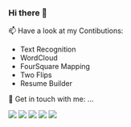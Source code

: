 ### Hi there 👋

<!--
Here are some ideas to get you started:

- 🔭 I’m currently working on ...
- 🌱 I’m currently learning ...
- 👯 I’m looking to collaborate on ...
- 🤔 I’m looking for help with ...
-->
📫 Have a look at my Contibutions:
<ul>
  <li><a href = 'https://github.com/walkershashi/Text-Recognition'></a>Text Recognition</li>
  <li><a href = 'https://github.com/walkershashi/WordCloud'></a>WordCloud</li>
  <li><a href = 'https://github.com/walkershashi/FourSquare-API'></a>FourSquare Mapping</li>
  <li><a href = 'https://github.com/walkershashi/Two-Flips'></a>Two Flips</li>
  <li><a href = 'https://github.com/walkershashi/Profiler'></a>Resume Builder</li>
</ul>

💬 Get in touch with me: ...

<a href = 'https://www.linkedin.com/in/shashi-kumar-soni-0b5224156/'><img src="https://img.icons8.com/color/48/000000/linkedin.png"/></a>
<a href = 'mailto:skssunny30@gmail.com'><img src="https://img.icons8.com/fluent/48/000000/gmail.png"/></a> 
<a href = 'https://twitter.com/walkershashi'><img src="https://img.icons8.com/color/48/000000/twitter.png"/></a>
<a href = 'https://www.facebook.com/shashi.walker'><img src="https://img.icons8.com/color/48/000000/facebook-new.png"/></a>
<a href = 'https://www.instagram.com/walkershashi/'><img src="https://img.icons8.com/color/48/000000/instagram-new.png"/></a>
